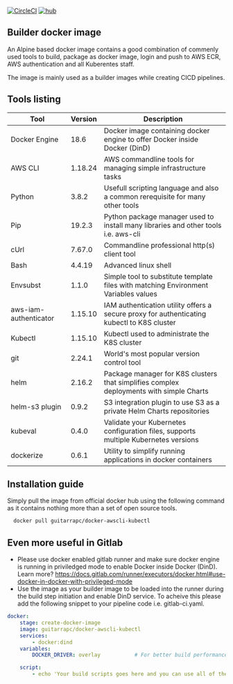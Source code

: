 [![CircleCI](https://circleci.com/gh/guitarrapc/docker-aws-cli.svg?style=svg)](https://circleci.com/gh/guitarrapc/docker-aws-cli) [![hub](https://img.shields.io/docker/pulls/guitarrapc/docker-awscli-kubectl.svg)](https://hub.docker.com/r/guitarrapc/docker-awscli-kubectl/)

## Builder docker image

An Alpine based docker image contains a good combination of commenly used tools to build, package as docker image, login and push to AWS ECR, AWS authentication and all Kuberentes staff.

The image is mainly used as a builder images while creating CICD pipelines.

## Tools listing

|Tool                   |Version        |Description                                                                               |
|-----------------------|---------------|------------------------------------------------------------------------------------------|
|Docker Engine          |18.6           |Docker image containing docker engine to offer Docker inside Docker (DinD)                |
|AWS CLI                |1.18.24        |AWS commandline tools for managing simple infrastructure tasks                            |
|Python                 |3.8.2          |Usefull scripting language and also a common rerequisite for many other tools             |
|Pip                    |19.2.3         |Python package manager used to install many libraries and other tools i.e. aws-cli        |
|cUrl                   |7.67.0         |Commandline professional http(s) client tool                                              |
|Bash                   |4.4.19         |Advanced linux shell                                                                      |
|Envsubst               |1.1.0          |Simple tool to substitute template files with matching Environment Variables values       |
|aws-iam-authenticator  |1.15.10        |IAM authentication utility offers a secure proxy for authenticating kubectl to K8S cluster|
|Kubectl                |1.15.10        |Kubectl used to administrate the K8S cluster                                              |
|git                    |2.24.1         |World's most popular version control tool                                                 |
|helm                   |2.16.2         |Package manager for K8S clusters that simplifies complex deployments with simple Charts   |
|helm-s3 plugin         |0.9.2          |S3 integration plugin to use S3 as a private Helm Charts repositories                     |
|kubeval                |0.4.0          |Validate your Kubernetes configuration files, supports multiple Kubernetes versions       |
|dockerize              |0.6.1          |Utility to simplify running applications in docker containers                             |

## Installation guide

Simply pull the image from official docker hub using the following command as it contains nothing more than a set of open source tools.

```sh
  docker pull guitarrapc/docker-awscli-kubectl
```

## Even more useful in Gitlab

- Please use docker enabled gitlab runner and make sure docker engine is running in priviledged mode to enable Docker inside Docker (DinD). Learn more? https://docs.gitlab.com/runner/executors/docker.html#use-docker-in-docker-with-privileged-mode
- Use the image as your builder image to be loaded into the runner during the build step initiation and enable DinD service. To acheive this please add the following snippet to your pipeline code i.e. gitlab-ci.yaml.

```yaml
docker:
    stage: create-docker-image
    image: guitarrapc/docker-awscli-kubectl
    services:
        - docker:dind
    variables:
        DOCKER_DRIVER: overlay           # For better build performance

    script:
        - echo 'Your build scripts goes here and you can use all of the above toolset'
```
